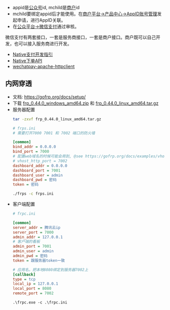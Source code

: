- appid是[公众号](https://mp.weixin.qq.com/)id, mchild是[商户](https://pay.weixin.qq.com/)id
- mchild要绑定appid后才能使用。在[商户平台->产品中心->AppID账号管理](https://pay.weixin.qq.com/index.php/extend/merchant_appid/mapay_platform/account_manage)发起申请，进行AppID关联。
- 在[公众平台->微信支付](https://mp.weixin.qq.com/misc/pluginloginpage?pluginuin=10010)通过审核。

微信支付有两套接口，一套是服务商接口，一套是商户接口。商户既可以自己开发，也可以接入服务商进行开发。


- [Native支付开发指引](https://pay.weixin.qq.com/wiki/doc/apiv3_partner/open/pay/chapter2_7_2.shtml)
- [Native下单API](https://pay.weixin.qq.com/wiki/doc/apiv3_partner/apis/chapter4_4_1.shtml)
- [wechatpay-apache-httpclient](https://github.com/wechatpay-apiv3/wechatpay-apache-httpclient)


## 内网穿透
- 文档: https://gofrp.org/docs/setup/
- 下载 [frp_0.44.0_windows_amd64.zip](https://github.com/fatedier/frp/releases/download/v0.44.0/frp_0.44.0_windows_amd64.zip) 和 [frp_0.44.0_linux_amd64.tar.gz](https://github.com/fatedier/frp/releases/download/v0.44.0/frp_0.44.0_linux_amd64.tar.gz)
- 服务器配置
  ```bash
  tar -zxvf frp_0.44.0_linux_amd64.tar.gz
  ```
  ```ini
  # frps.ini
  # 需要打开7000 7001 和 7002 端口的防火墙
  
  [common]
  bind_addr = 0.0.0.0
  bind_port = 7000
  # 配置web域名的时候可能会用到, @see https://gofrp.org/docs/examples/vhost-http/
  # vhost_http_port = 7002
  dashboard_addr = 0.0.0.0
  dashboard_port = 7001
  dashboard_user = admin
  dashboard_pwd = 密码
  token = 密码
  ```
  ```bash
  ./frps -c frps.ini
  ```
- 客户端配置
  ```ini
  # frpc.ini
  
  [common]
  server_addr = 腾讯云ip
  server_port = 7000
  admin_addr = 127.0.0.1
  # 客户端的看板
  admin_port = 7001
  admin_user = admin
  admin_pwd = 密码
  token = 跟服务器token一致 

  # 应用名，把本地8080绑定到服务器7002上
  [callback]
  type = tcp
  local_ip = 127.0.0.1
  local_port = 8080
  remote_port = 7002
  ```
  ```shell
  .\frpc.exe -c .\frpc.ini
  ```

